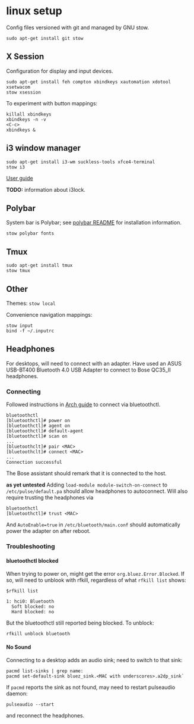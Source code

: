 # linux setup
Config files versioned with git and managed by GNU stow.
```
sudo apt-get install git stow
```

## X Session
Configuration for display and input devices.
```
sudo apt-get install feh compton xbindkeys xautomation xdotool xsetwacom
stow xsession
```

To experiment with button mappings:
```
killall xbindkeys
xbindkeys -n -v
<C-c>
xbindkeys &
```

## i3 window manager
```
sudo apt-get install i3-wm suckless-tools xfce4-terminal
stow i3
```
[User guide](https://i3wm.org/docs/userguide.html)

**TODO:** information about i3lock.

## Polybar
System bar is Polybar; see
[polybar README](polybar/.config/polybar/README.md#installation-notes)
for installation information.
```
stow polybar fonts
```

## Tmux
```
sudo apt-get install tmux
stow tmux
```

## Other
Themes: `stow local`

Convenience navigation mappings:
```
stow input
bind -f ~/.inputrc
```

## Headphones
For desktops, will need to connect with an adapter. Have used an ASUS USB-BT400
Bluetooth 4.0 USB Adapter to connect to Bose QC35_II headphones.

### Connecting
Followed instructions in [Arch
guide](https://wiki.archlinux.org/index.php/Bluetooth_headset#Configuration_via_CLI)
to connect via bluetoothctl.
```
bluetoothctl
[bluetoothctl]# power on
[bluetoothctl]# agent on
[bluetoothctl]# default-agent
[bluetoothctl]# scan on
...
[bluetoothclt]# pair <MAC>
[bluetoothclt]# connect <MAC>
...
Connection successful
```
The Bose assistant should remark that it is connected to the host.

**as yet untested**
Adding `load-module module-switch-on-connect` to `/etc/pulse/default.pa` should
allow headphones to autoconnect. Will also require trusting the headphones via
```
bluetoothctl
[bluetoothctl]# trust <MAC>
```
And `AutoEnable=true` in `/etc/bluetooth/main.conf` should automatically power
the adapter on after reboot.

### Troubleshooting
#### bluetoothctl blocked
When trying to power on, might get the error `org.bluez.Error.Blocked`. If so,
will need to unblook with rfkill, regardless of what `rfkill list` shows:
```
$rfkill list

1: hci0: Bluetooth
  Soft blocked: no
  Hard blocked: no
```
But the bluetoothctl still reported being blocked. To unblock:
```
rfkill unblock bluetooth
```

#### No Sound
Connecting to a desktop adds an audio sink; need to switch to that sink:
```
pacmd list-sinks | grep name:
pacmd set-default-sink bluez_sink.<MAC with underscores>.a2dp_sink`
```

If `pacmd` reports the sink as not found, may need to restart pulseaudio daemon:
```
pulseaudio --start
```
and reconnect the headphones.
